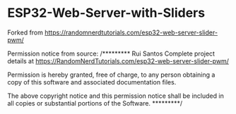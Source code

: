 # ESP32-Web-Server-with-Sliders

Forked from https://randomnerdtutorials.com/esp32-web-server-slider-pwm/

Permission notice from source:
/*********
  Rui Santos
  Complete project details at https://RandomNerdTutorials.com/esp32-web-server-slider-pwm/

  Permission is hereby granted, free of charge, to any person obtaining a copy
  of this software and associated documentation files.

  The above copyright notice and this permission notice shall be included in all
  copies or substantial portions of the Software.
*********/
